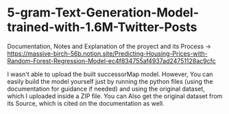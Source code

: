 # 5-gram-Text-Generation-Model-trained-with-1.6M-Twitter-Posts
Documentation, Notes and Explanation of the proyect and its Process -> https://massive-birch-56b.notion.site/Predicting-Housing-Prices-with-Random-Forest-Regression-Model-ec4f834755af4937ad24751128ac9cfc  

I wasn't able to upload the built successorMap model. However, You can easily build the model yourself just by running the python files (using the documentation for guidance if needed) and using the original dataset, which I uploaded inside a ZIP file. You can Also get the original dataset from its Source, which is cited on the documentation as well.


